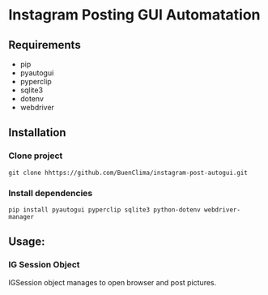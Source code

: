 # Instagram Posting GUI Automatation

## Requirements
- pip
- pyautogui
- pyperclip
- sqlite3
- dotenv
- webdriver


## Installation

### Clone project
```
git clone hhttps://github.com/BuenClima/instagram-post-autogui.git
```

### Install dependencies 
```
pip install pyautogui pyperclip sqlite3 python-dotenv webdriver-manager
```
## Usage:

### IG Session Object

IGSession object manages to open browser and post pictures.

